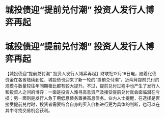 # 城投债迎“提前兑付潮” 投资人发行人博弈再起

# 城投债迎“提前兑付潮” 投资人发行人博弈再起

【城投债迎“提前兑付潮”
投资人发行人博弈再起】财联社12月18日电，随着化债资金在各省陆续到位，城投债也迎来了新一轮的“提前兑付潮”，近两月提前兑付的规模与数量较往年同期相比都有较大提升。不过，提前兑付过程中也产生了发行人和投资人之间的博弈：一面是投资人难寻高息资产及接受提前兑付就会面临潜在亏损；另一面则是发行人急于用低息债务置换高息债务。业内人士提醒，在选择是否接受提前兑付时，投资者需要结合自身的买入价格进行更为具体的判断，也可以在其中寻找交易机会获利。


